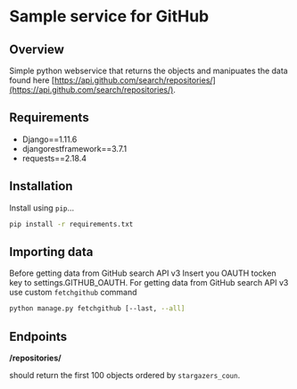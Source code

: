 # Sample service for GitHub

## Overview

Simple python webservice that returns the objects and manipuates the data found
here [https://api.github.com/search/repositories/](https://api.github.com/search/repositories/).


## Requirements

* Django==1.11.6
* djangorestframework==3.7.1
* requests==2.18.4

## Installation

Install using `pip`...
```bash
pip install -r requirements.txt
```
## Importing data
Before getting data from GitHub search API v3 Insert you OAUTH tocken key to
settings.GITHUB_OAUTH.
For getting data from GitHub search API v3 use custom `fetchgithub` command

```bash
python manage.py fetchgithub [--last, --all]

```

## Endpoints

**/repositories/**

should return the first 100 objects ordered by `stargazers_coun`.
